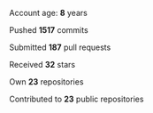 Account age: **8** years

Pushed **1517** commits

Submitted **187** pull requests

Received **32** stars

Own **23** repositories

Contributed to **23** public repositories
